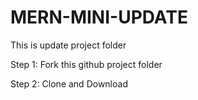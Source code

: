 # MERN-MINI-UPDATE
This is update project folder

Step 1: Fork this github project folder

Step 2: Clone and Download
